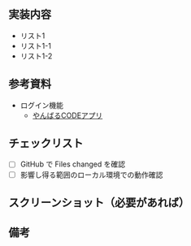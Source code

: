 ## 実装内容

- リスト1
- リスト1-1
- リスト1-2  

## 参考資料

- ログイン機能
  - [やんばるCODEアプリ](https://arcane-gorge-21903.herokuapp.com/texts/219)

## チェックリスト

- [ ] GitHub で Files changed を確認
- [ ] 影響し得る範囲のローカル環境での動作確認

## スクリーンショット（必要があれば）


## 備考
